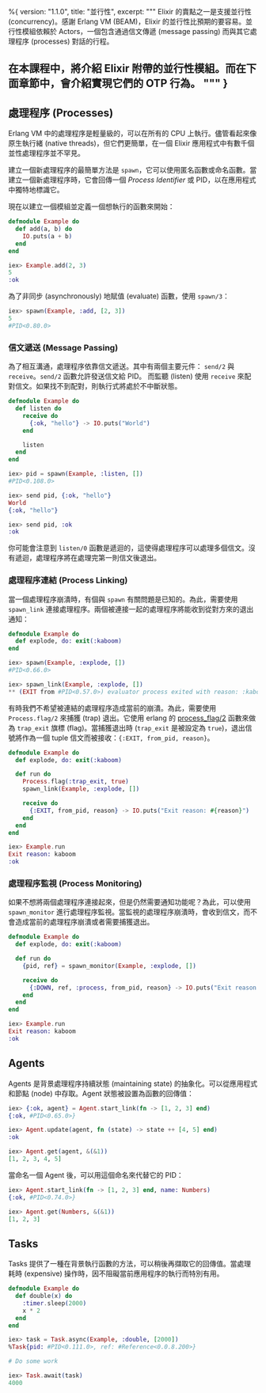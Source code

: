 %{
  version: "1.1.0",
  title: "並行性",
  excerpt: """
  Elixir 的賣點之一是支援並行性 (concurrency)。感謝 Erlang VM (BEAM)，Elixir 的並行性比預期的要容易。並行性模組依賴於 Actors，一個包含通過信文傳遞 (message passing) 而與其它處理程序 (processes) 對話的行程。

在本課程中，將介紹 Elixir 附帶的並行性模組。而在下面章節中，會介紹實現它們的 OTP 行為。
  """
}
---

## 處理程序 (Processes)

Erlang VM 中的處理程序是輕量級的，可以在所有的 CPU 上執行。儘管看起來像原生執行緒 (native threads)，但它們更簡單，在一個 Elixir 應用程式中有數千個並性處理程序並不罕見。

建立一個新處理程序的最簡單方法是 `spawn`，它可以使用匿名函數或命名函數。當建立一個新處理程序時，它會回傳一個 _Process Identifier_ 或 PID，以在應用程式中獨特地標識它。

現在以建立一個模組並定義一個想執行的函數來開始：

```elixir
defmodule Example do
  def add(a, b) do
    IO.puts(a + b)
  end
end

iex> Example.add(2, 3)
5
:ok
```

為了非同步 (asynchronously) 地賦值 (evaluate) 函數，使用 `spawn/3`：

```elixir
iex> spawn(Example, :add, [2, 3])
5
#PID<0.80.0>
```

### 信文遞送 (Message Passing)

為了相互溝通，處理程序依靠信文遞送。其中有兩個主要元件： `send/2` 與 `receive`。`send/2` 函數允許發送信文給 PID。
而監聽 (listen) 使用 `receive` 來配對信文。如果找不到配對，則執行式將處於不中斷狀態。

```elixir
defmodule Example do
  def listen do
    receive do
      {:ok, "hello"} -> IO.puts("World")
    end

    listen
  end
end

iex> pid = spawn(Example, :listen, [])
#PID<0.108.0>

iex> send pid, {:ok, "hello"}
World
{:ok, "hello"}

iex> send pid, :ok
:ok
```

你可能會注意到 `listen/0` 函數是遞迴的，這使得處理程序可以處理多個信文。沒有遞迴，處理程序將在處理完第一則信文後退出。

### 處理程序連結 (Process Linking)

當一個處理程序崩潰時，有個與 `spawn` 有關問題是已知的。為此，需要使用 `spawn_link` 連接處理程序。兩個被連接一起的處理程序將能收到從對方來的退出通知：

```elixir
defmodule Example do
  def explode, do: exit(:kaboom)
end

iex> spawn(Example, :explode, [])
#PID<0.66.0>

iex> spawn_link(Example, :explode, [])
** (EXIT from #PID<0.57.0>) evaluator process exited with reason: :kaboom
```

有時我們不希望被連結的處理程序造成當前的崩潰。為此，需要使用 `Process.flag/2` 來捕獲 (trap) 退出。它使用 erlang 的 [process_flag/2](http://erlang.org/doc/man/erlang.html#process_flag-2) 函數來做為 `trap_exit` 旗標 (flag)。當捕獲退出時 (`trap_exit` 是被設定為 `true`)，退出信號將作為一個 tuple 信文而被接收：`{:EXIT, from_pid, reason}`。

```elixir
defmodule Example do
  def explode, do: exit(:kaboom)

  def run do
    Process.flag(:trap_exit, true)
    spawn_link(Example, :explode, [])

    receive do
      {:EXIT, from_pid, reason} -> IO.puts("Exit reason: #{reason}")
    end
  end
end

iex> Example.run
Exit reason: kaboom
:ok
```

### 處理程序監視 (Process Monitoring)

如果不想將兩個處理程序連接起來，但是仍然需要通知功能呢？為此，可以使用 `spawn_monitor` 進行處理程序監視。當監視的處理程序崩潰時，會收到信文，而不會造成當前的處理程序崩潰或者需要捕獲退出。

```elixir
defmodule Example do
  def explode, do: exit(:kaboom)

  def run do
    {pid, ref} = spawn_monitor(Example, :explode, [])

    receive do
      {:DOWN, ref, :process, from_pid, reason} -> IO.puts("Exit reason: #{reason}")
    end
  end
end

iex> Example.run
Exit reason: kaboom
:ok
```

## Agents

Agents 是背景處理程序持續狀態 (maintaining state) 的抽象化。可以從應用程式和節點 (node) 中存取。Agent 狀態被設置為函數的回傳值：

```elixir
iex> {:ok, agent} = Agent.start_link(fn -> [1, 2, 3] end)
{:ok, #PID<0.65.0>}

iex> Agent.update(agent, fn (state) -> state ++ [4, 5] end)
:ok

iex> Agent.get(agent, &(&1))
[1, 2, 3, 4, 5]
```

當命名一個 Agent 後，可以用這個命名來代替它的 PID：

```elixir
iex> Agent.start_link(fn -> [1, 2, 3] end, name: Numbers)
{:ok, #PID<0.74.0>}

iex> Agent.get(Numbers, &(&1))
[1, 2, 3]
```

## Tasks

Tasks 提供了一種在背景執行函數的方法，可以稍後再擷取它的回傳值。當處理耗時 (expensive) 操作時，因不阻礙當前應用程序的執行而特別有用。

```elixir
defmodule Example do
  def double(x) do
    :timer.sleep(2000)
    x * 2
  end
end

iex> task = Task.async(Example, :double, [2000])
%Task{pid: #PID<0.111.0>, ref: #Reference<0.0.8.200>}

# Do some work

iex> Task.await(task)
4000
```
